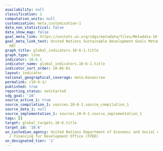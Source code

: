 ```yaml
---
availability: null
classification: 2
computation_units: null
customisation: meta.customisation-1
data_non_statistical: false
data_show_map: false
goal_meta_link: https://unstats.un.org/sdgs/metadata/files/Metadata-10-06-01.pdf
goal_meta_link_text: United Nations Sustainable Development Goals Metadata (PDF 201
  KB)
graph_title: global_indicators.10-6-1.title
graph_type: line
indicator: 10.6.1
indicator_name: global_indicators.10-6-1.title
indicator_sort_order: 10-06-01
layout: indicator
national_geographical_coverage: meta.Казахстан
permalink: /10-6-1/
published: true
reporting_status: notstarted
sdg_goal: '10'
source_active_1: true
source_compilation_1: sources.10-6-1.source_compilation_1
source_data_1: null
source_implementation_1: sources.10-6-1.source_implementation_1
tags: []
target: global_targets.10-6.title
target_id: '10.6'
un_custodian_agency: United Nations Department of Economic and Social Affairs (DESA)
  / Financing for Development Office (FFDO)
un_designated_tier: '1'
---
```

